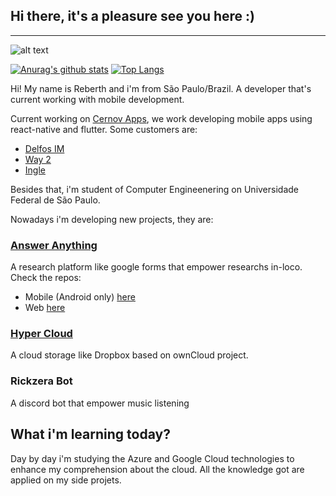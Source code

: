  ## Hi there, it's a pleasure see you here :)

***

![alt text](https://storage.googleapis.com/dialogyloltwitch/Banner%20github.png)

[![Anurag's github stats](https://github-readme-stats.vercel.app/api?username=reberthkss&count_private=true)](https://github.com/anuraghazra/github-readme-stats)
[![Top Langs](https://github-readme-stats.vercel.app/api/top-langs/?username=reberthkss&hide=c%2B%2B,NSIS,CMAKE&layout=compact)](https://github.com/anuraghazra/github-readme-stats)

Hi! My name is Reberth and i'm from São Paulo/Brazil. A developer that's current working with mobile development.

Current working on [Cernov Apps](https://github.com/cernovapps), we work developing mobile apps using react-native and flutter. Some customers are:

* [Delfos IM](https://delfosim.com/)
* [Way 2](https://www.way2.com.br/)
* [Ingle](https://ingle.com.br/)

Besides that, i'm student of Computer Engineenering on Universidade Federal de São Paulo.


Nowadays i'm developing new projects, they are: 

 ### [Answer Anything](https://answeranything-ce6e4.web.app)
 A research platform like google forms that empower researchs in-loco. Check the repos:
 
 * Mobile (Android only) [here](https://github.com/reberthkss/AnswerAnythingAndroid)
 * Web [here](https://github.com/reberthkss/Answer-Anything)

 ### [Hyper Cloud](https://cloud.digitalsolution.sjc.br) 
 A cloud storage like Dropbox based on ownCloud project. 

 ### Rickzera Bot
A discord bot that empower music listening





## What i'm learning today?



Day by day i'm studying the Azure and Google Cloud technologies to enhance my comprehension about the cloud. All the knowledge got are applied on my side projets.



